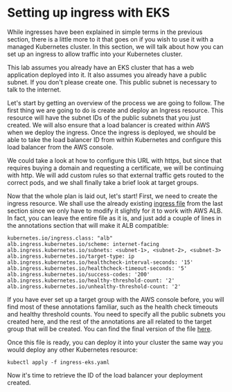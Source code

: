 # Setting up ingress with EKS

While ingresses have been explained in simple terms in the previous section, there is a little more to it that goes on if you wish to use it with a managed Kubernetes cluster. In this section, we will talk about how you can set up an ingress to allow traffic into your Kubernetes cluster.

This lab assumes you already have an EKS cluster that has a web application deployed into it. It also assumes you already have a public subnet. If you don't please create one. This public subnet is necessary to talk to the internet.

Let's start by getting an overview of the process we are going to follow. The first thing we are going to do is create and deploy an Ingress resource. This resource will have the subnet IDs of the public subnets that you just created. We will also ensure that a load balancer is created within AWS when we deploy the ingress. Once the ingress is deployed, we should be able to take the load balancer ID from within Kubernetes and configure this load balancer from the AWS console.

We could take a look at how to configure this URL with https, but since that requires buying a domain and requesting a certificate, we will be continuing with http. We will add custom rules so that external traffic gets routed to the correct pods, and we shall finally take a brief look at target groups.

Now that the whole plan is laid out, let's start! First, we need to create the ingress resource. We shall use the already existing [ingress file](./ingress.yaml) from the last section since we only have to modify it slightly for it to work with AWS ALB. In fact, you can leave the entire file as it is, and just add a couple of lines in the annotations section that will make it ALB compatible:

```
kubernetes.io/ingress.class: "alb"
alb.ingress.kubernetes.io/scheme: internet-facing
alb.ingress.kubernetes.io/subnets: <subnet-1>, <subnet-2>, <subnet-3>
alb.ingress.kubernetes.io/target-type: ip 
alb.ingress.kubernetes.io/healthcheck-interval-seconds: '15'
alb.ingress.kubernetes.io/healthcheck-timeout-seconds: '5'
alb.ingress.kubernetes.io/success-codes: '200'
alb.ingress.kubernetes.io/healthy-threshold-count: '2'
alb.ingress.kubernetes.io/unhealthy-threshold-count: '2'
```

If you have ever set up a target group with the AWS console before, you will find most of these annotations familiar, such as the health check timeouts and healthy threshold counts. You need to specify all the public subnets you created here, and the rest of the annotations are all related to the target group that will be created. You can find the final version of the file [here](./ingress-eks.yaml). 

Once this file is ready, you can deploy it into your cluster the same way you would deploy any other Kubernetes resource:

```
kubectl apply -f ingress-eks.yaml
```

Now it's time to retrieve the ID of the load balancer your deployment created.